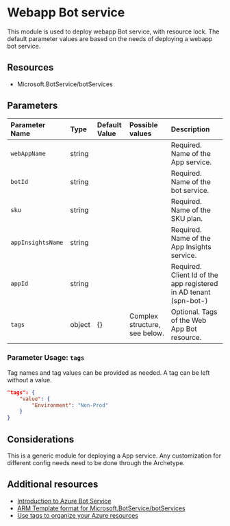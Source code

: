 # Webapp Bot service

This module is used to deploy webapp Bot service, with resource lock.
The default parameter values are based on the needs of deploying a webapp bot service.

## Resources

- Microsoft.BotService/botServices

## Parameters

| Parameter Name | Type | Default Value | Possible values | Description |
| :-             | :-   | :-            | :-              | :-          |
| `webAppName` | string | | | Required. Name of the App service.
| `botId` | string | | | Required. Name of the bot service.
| `sku` | string | | | Required. Name of the SKU plan.
| `appInsightsName` | string | | | Required. Name of the App Insights service.
| `appId` | string | | | Required. Client Id of the app registered in AD tenant (spn-bot-<env>)
| `tags` | object | {} | Complex structure, see below. | Optional. Tags of the Web App Bot resource.

### Parameter Usage: `tags`

Tag names and tag values can be provided as needed. A tag can be left without a value.

``` json
"tags": {
    "value": {
        "Environment": "Non-Prod"
    }
}
```

## Considerations

This is a generic module for deploying a App service. Any customization for different config needs need to be done through the Archetype.

## Additional resources

- [Introduction to Azure Bot Service](https://azure.microsoft.com/en-in/services/bot-service/)
- [ARM Template format for Microsoft.BotService/botServices](https://docs.microsoft.com/en-us/azure/bot-service/bot-builder-deploy-az-cli?view=azure-bot-service-4.0&tabs=csharp)
- [Use tags to organize your Azure resources](https://docs.microsoft.com/en-us/azure/azure-resource-manager/resource-group-using-tags)
